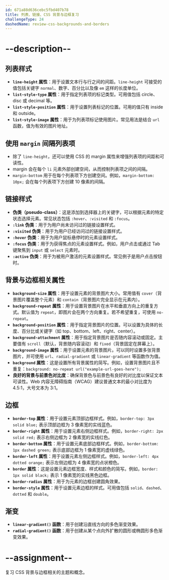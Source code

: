 ```yaml
---
id: 671a88d636cebc5fbd407b78
title: 列表、链接、CSS 背景与边框复习
challengeType: 24
dashedName: review-css-backgrounds-and-borders
---
```


# --description--

## 列表样式

- **`line-height` 属性**：用于设置文本行与行之间的间距。`line-height` 可接受的值包括关键字 `normal`、数字、百分比以及像 `em` 这样的长度单位。
- **`list-style-type` 属性**：用于指定列表项的标记类型。可用值包括 circle、disc 或 decimal 等。
- **`list-style-position` 属性**：用于设置列表标记的位置。可用的值只有 inside 和 outside。
- **`list-style-image` 属性**：用于为列表项标记使用图片。常见用法是结合 `url` 函数，值为有效的图片地址。

## 使用 `margin` 间隔列表项

- 除了 `line-height`，还可以使用 CSS 的 margin 属性来增强列表项的间距和可读性。
- margin 会在每个 `li` 元素外部创建空间，从而控制列表项之间的间隔。
- `margin-bottom` 用于在每个列表项下方创建空间。例如，`margin-bottom: 10px;` 会在每个列表项下方创建 10 像素的间隔。

## 链接样式

- **伪类（pseudo-class）**：这是添加到选择器上的关键字，可以根据元素的特定状态选择元素。常见状态包括 `:hover`、`:visited` 和 `:focus`。
- **`:link` 伪类**：用于为用户尚未访问过的链接设置样式。
- **`:visited` 伪类**：用于为用户已经访问过的链接设置样式。
- **`:hover` 伪类**：用于为用户鼠标悬停时的元素设置样式。
- **`:focus` 伪类**：用于为获得焦点的元素设置样式。例如，用户点击或通过 Tab 键聚焦到 `input` 或 `select` 元素时。
- **`:active` 伪类**：用于为被用户激活的元素设置样式。常见例子是用户点击按钮时。

## 背景与边框相关属性

- **`background-size` 属性**：用于设置元素的背景图片大小。常用值有 `cover`（背景图片覆盖整个元素）和 `contain`（背景图片完全显示在元素内）。
- **`background-repeat` 属性**：用于设置背景图片在水平和垂直方向上的重复方式。默认值为 `repeat`，即图片会在两个方向重复。若不希望重复，可使用 `no-repeat`。
- **`background-position` 属性**：用于指定背景图片的位置。可以设置为具体的长度、百分比或关键字（如 top、bottom、left、right、center）。
- **`background-attachment` 属性**：用于指定背景图片是否随内容滚动或固定。主要值有 `scroll`（默认，背景随内容滚动）和 `fixed`（背景固定在屏幕上）。
- **`background-image` 属性**：用于设置元素的背景图片。可以同时设置多张背景图片，并可使用 `url`、`radial-gradient` 或 `linear-gradient` 等函数作为值。
- **`background` 属性**：这是设置所有背景属性的简写。例如，设置背景图片且不重复：`background: no-repeat url("example-url-goes-here");`
- **良好的背景与前景色对比度**：确保背景色与前景色有良好的对比度以保证文本可读性。Web 内容无障碍指南（WCAG）建议普通文本的最小对比度为 4.5:1，大号文本为 3:1。

## 边框

- **`border-top` 属性**：用于设置元素顶部边框样式。例如，`border-top: 3px solid blue;` 表示顶部边框为 3 像素宽的实线蓝色。
- **`border-right` 属性**：用于设置元素右侧边框样式。例如，`border-right: 2px solid red;` 表示右侧边框为 2 像素宽的实线红色。
- **`border-bottom` 属性**：用于设置元素底部边框样式。例如，`border-bottom: 1px dashed green;` 表示底部边框为 1 像素宽的虚线绿色。
- **`border-left` 属性**：用于设置元素左侧边框样式。例如，`border-left: 4px dotted orange;` 表示左侧边框为 4 像素宽的点状橙色。
- **`border` 属性**：这是设置元素边框宽度、样式和颜色的简写。例如，`border: 1px solid black;` 表示 1 像素宽的实线黑色边框。
- **`border-radius` 属性**：用于为元素的边框创建圆角效果。
- **`border-style` 属性**：用于设置元素边框的样式。可用值包括 `solid`、`dashed`、`dotted` 和 `double`。

## 渐变

- **`linear-gradient()` 函数**：用于创建沿直线方向的多色渐变效果。
- **`radial-gradient()` 函数**：用于创建从某个点向外扩散的圆形或椭圆形多色渐变效果。

# --assignment--

复习 CSS 背景与边框相关的主题和概念。

